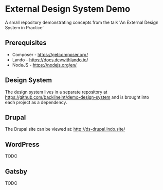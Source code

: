 # External Design System Demo

A small repository demonstrating concepts from the talk 'An External Design System in Practice'

## Prerequisites

* Composer - https://getcomposer.org/
* Lando - https://docs.devwithlando.io/
* NodeJS - https://nodejs.org/en/

## Design System

The design system lives in a separate repository at https://github.com/backlineint/demo-design-system and is brought into each project as a dependency.

## Drupal

The Drupal site can be viewed at: http://ds-drupal.lndo.site/

## WordPress

TODO

## Gatsby

TODO





